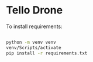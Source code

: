 # Tello Drone

To install requirements:
```bash

python -m venv venv
venv/Scripts/activate
pip install -r requirements.txt

```